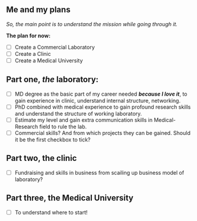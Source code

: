 Me and my plans
---

*So, the main point is to understand the mission while going through it.*

**The plan for now:**

- [ ] Create a Commercial Laboratory  
- [ ] Create a Clinic  
- [ ] Create a Medical University  

## Part one, *the* laboratory:

- [ ] MD degree as the basic part of my career needed ***because I love it***, to gain experience in clinic, understand internal structure, networking.
- [ ] PhD combined with medical experience to gain profound research skills and understand the structure of working laboratory.
- [ ] Estimate my level and gain extra communication skills in Medical-Research field to rule the lab.
- [ ] Commercial skills? And from which projects they can be gained. Should it be the first checkbox to tick?

## Part two, the clinic

- [ ] Fundraising and skills in business from scailing up business model of laboratory?

## Part three, the Medical University

- [ ] To understand where to start!
